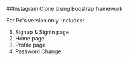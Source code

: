 ##Instagram Clone
Using Boostrap framework

For Pc's version only.
Includes:

1. Signup & SignIn page
2. Home page
3. Profile page
4. Password Change
